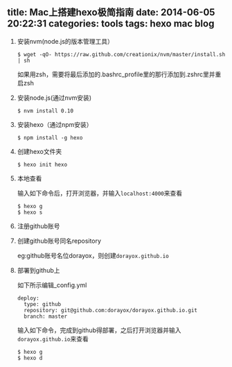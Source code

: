 title: Mac上搭建hexo极简指南
date: 2014-06-05 20:22:31
categories: tools
tags: hexo mac blog
---


1. 安装nvm(node.js的版本管理工具）
	
	```
	$ wget -qO- https://raw.github.com/creationix/nvm/master/install.sh | sh
	```
	
	如果用zsh，需要将最后添加的.bashrc_profile里的那行添加到.zshrc里并重启zsh
2. 安装node.js(通过nvm安装)
	
	```
	$ nvm install 0.10
	```
3. 安装hexo（通过npm安装）

	```
	$ npm install -g hexo
	```

4. 创建hexo文件夹

	```
	$ hexo init hexo
	```
	
5. 本地查看

	输入如下命令后，打开浏览器，并输入`localhost:4000`来查看

	```
	$ hexo g
	$ hexo s
	```
	
6. 注册github账号

7. 创建github账号同名repository

	eg:github账号名位dorayox，则创建`dorayox.github.io`
	
8. 部署到github上

	如下所示编辑_config.yml

	```
	deploy:
	  type: github
	  repository: git@github.com:dorayox/dorayox.github.io.git
	  branch: master
	```
	
	输入如下命令，完成到github得部署，之后打开浏览器并输入`dorayox.github.io`来查看
	
	```
	$ hexo g
	$ hexo d
	```

